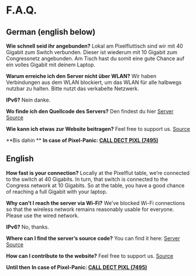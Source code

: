 # F.A.Q.

## **German (english below)**

**Wie schnell seid ihr angebunden?**
Lokal am Pixelfluttisch sind wir mit 40 Gigabit zum Switch verbunden. Dieser ist wiederum mit 10 Gigabit zum Congressnetz angebunden.
Am Tisch hast du somit eine gute Chance auf ein volles Gigabit mit deinem Laptop.

**Warum erreiche ich den Server nicht über WLAN?**
Wir haben Verbindungen aus dem WLAN blockiert, um das WLAN für alle halbwegs nutzbar zu halten. Bitte nutzt das verkabelte Netzwerk.

**IPv6?**
Nein danke.

**Wo finde ich den Quellcode des Servers?**
Den findest du hier [Server Source](https://github.com/bits0rcerer/wellenbrecher)

**Wie kann ich etwas zur Website beitragen?**
Feel free to support us. [Source](https://github.com/HellMar/c3pixelflut-web)

**Bis dahin **
**In case of Pixel-Panic: [CALL DECT PIXL \(7495\)](tel:7495)**


## **English**

**How fast is your connection?**
Locally at the Pixelflut table, we’re connected to the switch at 40 Gigabits. In turn, that switch is connected to the Congress network at 10 Gigabits.
So at the table, you have a good chance of reaching a full Gigabit with your laptop.

**Why can’t I reach the server via Wi-Fi?**
We’ve blocked Wi-Fi connections so that the wireless network remains reasonably usable for everyone. Please use the wired network.

**IPv6?**
No, thanks.

**Where can I find the server’s source code?**
You can find it here: [Server Source](https://github.com/bits0rcerer/wellenbrecher)

**How can I contribute to the website?**
Feel free to support us. [Source](https://github.com/HellMar/c3pixelflut-web)

**Until then**
**In case of Pixel-Panic: [CALL DECT PIXL \(7495\)](tel:7495)**
